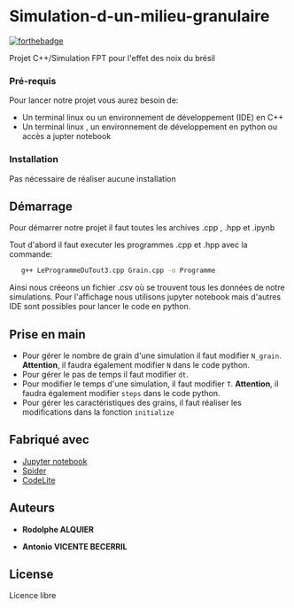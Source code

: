 # Simulation-d-un-milieu-granulaire


[![forthebadge](http://forthebadge.com/images/badges/built-with-love.svg)](http://forthebadge.com)

Projet C++/Simulation FPT pour l'effet des noix du brésil

### Pré-requis

Pour lancer notre projet vous aurez besoin de:

- Un terminal linux ou un environnement de développement (IDE) en C++
- Un terminal linux , un environnement de développement en python ou accès a jupter notebook

### Installation

Pas nécessaire de réaliser aucune installation


## Démarrage

Pour démarrer notre projet il faut toutes les archives .cpp , .hpp et .ipynb

Tout d'abord il faut executer les programmes .cpp et .hpp avec la commande:

```sh
   g++ LeProgrammeDuTout3.cpp Grain.cpp -o Programme
   ```
Ainsi nous créeons un fichier .csv où se trouvent tous les données de notre simulations. Pour l'affichage nous utilisons jupyter notebook mais d'autres IDE sont possibles pour lancer le code en python.

## Prise en main

- Pour gérer le nombre de grain d'une simulation il faut modifier ```N_grain```. **Attention**, il faudra également modifier  ```N``` dans le code python.
- Pour gérer le pas de temps il faut modifier ```dt```.
- Pour modifier le temps d'une simulation, il faut modifier ```T```. **Attention**, il faudra également modifier  ```steps``` dans le code python.
- Pour gérer les caractéristiques des grains, il faut réaliser les modifications dans la fonction ```initialize```

## Fabriqué avec

- [Jupyter notebook](https://jupyter.org/)
- [Spider](https://www.spyder-ide.org/)
- [CodeLite](https://codelite.org/)


## Auteurs

* **Rodolphe ALQUIER**

* **Antonio VICENTE BECERRIL** 



## License
Licence libre
